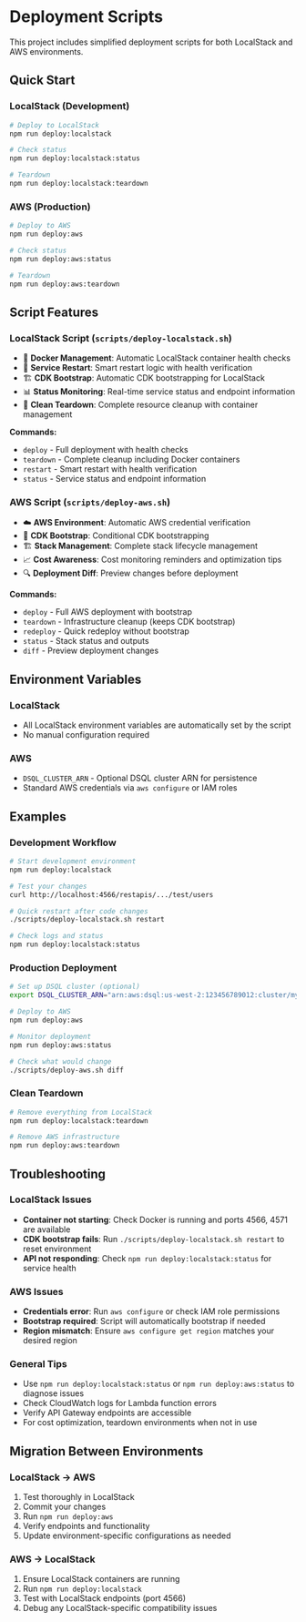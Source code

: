 # Deployment Scripts

This project includes simplified deployment scripts for both LocalStack and AWS environments.

## Quick Start

### LocalStack (Development)
```bash
# Deploy to LocalStack
npm run deploy:localstack

# Check status
npm run deploy:localstack:status

# Teardown
npm run deploy:localstack:teardown
```

### AWS (Production)
```bash
# Deploy to AWS
npm run deploy:aws

# Check status  
npm run deploy:aws:status

# Teardown
npm run deploy:aws:teardown
```

## Script Features

### LocalStack Script (`scripts/deploy-localstack.sh`)
- 🐳 **Docker Management**: Automatic LocalStack container health checks
- 🔄 **Service Restart**: Smart restart logic with health verification
- 🏗️ **CDK Bootstrap**: Automatic CDK bootstrapping for LocalStack
- 📊 **Status Monitoring**: Real-time service status and endpoint information
- 🧹 **Clean Teardown**: Complete resource cleanup with container management

**Commands:**
- `deploy` - Full deployment with health checks
- `teardown` - Complete cleanup including Docker containers
- `restart` - Smart restart with health verification
- `status` - Service status and endpoint information

### AWS Script (`scripts/deploy-aws.sh`)
- ☁️ **AWS Environment**: Automatic AWS credential verification
- 🔧 **CDK Bootstrap**: Conditional CDK bootstrapping
- 🏗️ **Stack Management**: Complete stack lifecycle management
- 📈 **Cost Awareness**: Cost monitoring reminders and optimization tips
- 🔍 **Deployment Diff**: Preview changes before deployment

**Commands:**
- `deploy` - Full AWS deployment with bootstrap
- `teardown` - Infrastructure cleanup (keeps CDK bootstrap)
- `redeploy` - Quick redeploy without bootstrap
- `status` - Stack status and outputs
- `diff` - Preview deployment changes

## Environment Variables

### LocalStack
- All LocalStack environment variables are automatically set by the script
- No manual configuration required

### AWS
- `DSQL_CLUSTER_ARN` - Optional DSQL cluster ARN for persistence
- Standard AWS credentials via `aws configure` or IAM roles

## Examples

### Development Workflow
```bash
# Start development environment
npm run deploy:localstack

# Test your changes
curl http://localhost:4566/restapis/.../test/users

# Quick restart after code changes
./scripts/deploy-localstack.sh restart

# Check logs and status
npm run deploy:localstack:status
```

### Production Deployment
```bash
# Set up DSQL cluster (optional)
export DSQL_CLUSTER_ARN="arn:aws:dsql:us-west-2:123456789012:cluster/my-cluster"

# Deploy to AWS
npm run deploy:aws

# Monitor deployment
npm run deploy:aws:status

# Check what would change
./scripts/deploy-aws.sh diff
```

### Clean Teardown
```bash
# Remove everything from LocalStack
npm run deploy:localstack:teardown

# Remove AWS infrastructure
npm run deploy:aws:teardown
```

## Troubleshooting

### LocalStack Issues
- **Container not starting**: Check Docker is running and ports 4566, 4571 are available
- **CDK bootstrap fails**: Run `./scripts/deploy-localstack.sh restart` to reset environment
- **API not responding**: Check `npm run deploy:localstack:status` for service health

### AWS Issues  
- **Credentials error**: Run `aws configure` or check IAM role permissions
- **Bootstrap required**: Script will automatically bootstrap if needed
- **Region mismatch**: Ensure `aws configure get region` matches your desired region

### General Tips
- Use `npm run deploy:localstack:status` or `npm run deploy:aws:status` to diagnose issues
- Check CloudWatch logs for Lambda function errors
- Verify API Gateway endpoints are accessible
- For cost optimization, teardown environments when not in use

## Migration Between Environments

### LocalStack → AWS
1. Test thoroughly in LocalStack
2. Commit your changes
3. Run `npm run deploy:aws` 
4. Verify endpoints and functionality
5. Update environment-specific configurations as needed

### AWS → LocalStack  
1. Ensure LocalStack containers are running
2. Run `npm run deploy:localstack`
3. Test with LocalStack endpoints (port 4566)
4. Debug any LocalStack-specific compatibility issues
